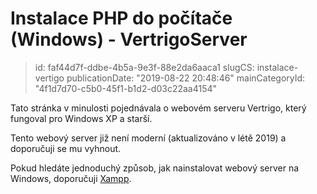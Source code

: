 Instalace PHP do počítače (Windows) - VertrigoServer
================================

> id: faf44d7f-ddbe-4b5a-9e3f-88e2da6aaca1
> slugCS: instalace-vertigo
> publicationDate: "2019-08-22 20:48:46"
> mainCategoryId: "4f1d7d70-c5b0-45f1-b1d2-d03c22aa4154"

Tato stránka v minulosti pojednávala o webovém serveru Vertrigo, který fungoval pro Windows XP a starší.

Tento webový server již není moderní (aktualizováno v létě 2019) a doporučuji se mu vyhnout.

Pokud hledáte jednoduchý způsob, jak nainstalovat webový server na Windows, doporučuji <a href="https://www.apachefriends.org/index.html">Xampp</a>.
